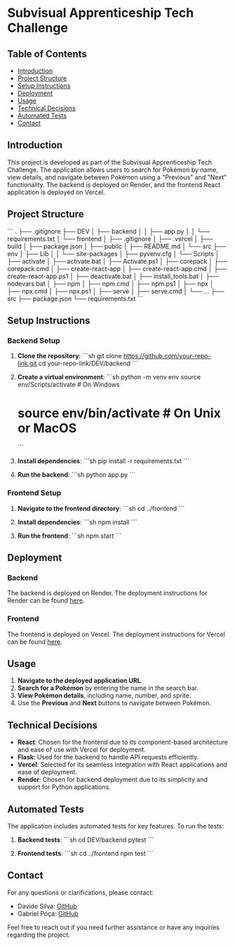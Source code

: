
# Subvisual Apprenticeship Tech Challenge

## Table of Contents
- [Introduction](#introduction)
- [Project Structure](#project-structure)
- [Setup Instructions](#setup-instructions)
- [Deployment](#deployment)
- [Usage](#usage)
- [Technical Decisions](#technical-decisions)
- [Automated Tests](#automated-tests)
- [Contact](#contact)

## Introduction
This project is developed as part of the Subvisual Apprenticeship Tech Challenge. The application allows users to search for Pokémon by name, view details, and navigate between Pokémon using a "Previous" and "Next" functionality. The backend is deployed on Render, and the frontend React application is deployed on Vercel.

## Project Structure
\`\`\`
.
├── .gitignore
├── DEV
│   ├── backend
│   │   ├── app.py
│   │   └── requirements.txt
│   └── frontend
│       ├── .gitignore
│       ├── .vercel
│       ├── build
│       ├── package.json
│       ├── public
│       ├── README.md
│       └── src
├── env
│   ├── Lib
│   │   └── site-packages
│   ├── pyvenv.cfg
│   └── Scripts
│       ├── activate
│       ├── activate.bat
│       ├── Activate.ps1
│       ├── corepack
│       ├── corepack.cmd
│       ├── create-react-app
│       ├── create-react-app.cmd
│       ├── create-react-app.ps1
│       ├── deactivate.bat
│       ├── install_tools.bat
│       ├── nodevars.bat
│       ├── npm
│       ├── npm.cmd
│       ├── npm.ps1
│       ├── npx
│       ├── npx.cmd
│       ├── npx.ps1
│       ├── serve
│       ├── serve.cmd
│       └── ...
├── src
├── package.json
└── requirements.txt
\`\`\`

## Setup Instructions

### Backend Setup
1. **Clone the repository**:
   \`\`\`sh
   git clone https://github.com/your-repo-link.git
   cd your-repo-link/DEV/backend
   \`\`\`

2. **Create a virtual environment**:
   \`\`\`sh
   python -m venv env
   source env/Scripts/activate  # On Windows
   # source env/bin/activate    # On Unix or MacOS
   \`\`\`

3. **Install dependencies**:
   \`\`\`sh
   pip install -r requirements.txt
   \`\`\`

4. **Run the backend**:
   \`\`\`sh
   python app.py
   \`\`\`

### Frontend Setup
1. **Navigate to the frontend directory**:
   \`\`\`sh
   cd ../frontend
   \`\`\`

2. **Install dependencies**:
   \`\`\`sh
   npm install
   \`\`\`

3. **Run the frontend**:
   \`\`\`sh
   npm start
   \`\`\`

## Deployment

### Backend
The backend is deployed on Render. The deployment instructions for Render can be found [here](https://render.com/docs/deploy-python).

### Frontend
The frontend is deployed on Vercel. The deployment instructions for Vercel can be found [here](https://vercel.com/docs).

## Usage
1. **Navigate to the deployed application URL**.
2. **Search for a Pokémon** by entering the name in the search bar.
3. **View Pokémon details**, including name, number, and sprite.
4. Use the **Previous** and **Next** buttons to navigate between Pokémon.

## Technical Decisions
- **React**: Chosen for the frontend due to its component-based architecture and ease of use with Vercel for deployment.
- **Flask**: Used for the backend to handle API requests efficiently.
- **Vercel**: Selected for its seamless integration with React applications and ease of deployment.
- **Render**: Chosen for backend deployment due to its simplicity and support for Python applications.

## Automated Tests
The application includes automated tests for key features. To run the tests:
1. **Backend tests**:
   \`\`\`sh
   cd DEV/backend
   pytest
   \`\`\`

2. **Frontend tests**:
   \`\`\`sh
   cd ../frontend
   npm test
   \`\`\`

## Contact
For any questions or clarifications, please contact:

- Davide Silva: [GitHub](https://github.com/davidesilva)
- Gabriel Poça: [GitHub](https://github.com/gabrielpoca)

Feel free to reach out if you need further assistance or have any inquiries regarding the project.
